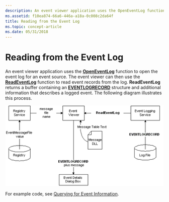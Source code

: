 ```yaml
---
description: An event viewer application uses the OpenEventLog function to open the event log for an event source.
ms.assetid: f10ea874-66a6-446a-a18a-0c008c2da64f
title: Reading from the Event Log
ms.topic: concept-article
ms.date: 05/31/2018
---
```


# Reading from the Event Log

An event viewer application uses the [**OpenEventLog**](/windows/desktop/api/Winbase/nf-winbase-openeventloga) function to open the event log for an event source. The event viewer can then use the [**ReadEventLog**](/windows/desktop/api/Winbase/nf-winbase-readeventloga) function to read event records from the log. **ReadEventLog** returns a buffer containing an [**EVENTLOGRECORD**](/windows/desktop/api/Winnt/ns-winnt-eventlogrecord) structure and additional information that describes a logged event. The following diagram illustrates this process.

![reading from the event log](images/readlog.png)

For example code, see [Querying for Event Information](querying-for-event-source-messages.md).

 

 



